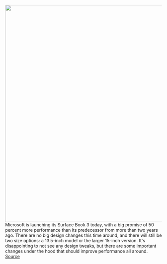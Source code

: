 <img src='https://cdn.vox-cdn.com/thumbor/1a4sNpeIX9lyG3cF2I3Ptg47zss=/0x0:1080x720/1200x800/filters:focal(454x274:626x446)/cdn.vox-cdn.com/uploads/chorus_image/image/66758228/Surface_Book_3___Context_2.0.jpg' width='700px' /><br/>
Microsoft is launching its Surface Book 3 today, with a big promise of 50 percent more performance than its predecessor from more than two years ago. There are no big design changes this time around, and there will still be two size options: a 13.5-inch model or the larger 15-inch version. It's disappointing to not see any design tweaks, but there are some important changes under the hood that should improve performance all around.
<a href='https://www.theverge.com/2020/5/6/21247907/microsoft-surface-book-3-specs-price-release-date'> Source <a/>